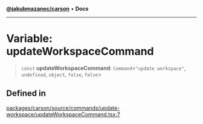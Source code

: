 [**@jakubmazanec/carson**](../README.md) • **Docs**

---

# Variable: updateWorkspaceCommand

> `const` **updateWorkspaceCommand**: `Command`\<`"update workspace"`, `undefined`, `object`,
> `false`, `false`\>

## Defined in

[packages/carson/source/commands/update-workspace/updateWorkspaceCommand.tsx:7](https://github.com/jakubmazanec/tools/blob/4809b04453aafb35a917917e0b4964a9ec0cd132/packages/carson/source/commands/update-workspace/updateWorkspaceCommand.tsx#L7)
